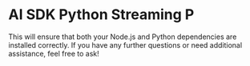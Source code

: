 # AI SDK Python Streaming P

This will ensure that both your Node.js and Python dependencies are installed correctly. If you have any further questions or need additional assistance, feel free to ask!


